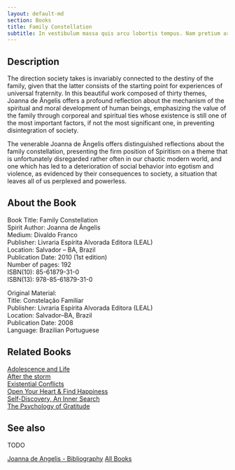 ```yaml
---
layout: default-md
section: Books
title: Family Constellation
subtitle: In vestibulum massa quis arcu lobortis tempus. Nam pretium arcu in odio vulputate luctus.
---
```


## Description
The direction society takes is invariably connected to the destiny of the family, given that the latter consists of the starting point for experiences of universal fraternity. In this beautiful work composed of thirty themes, Joanna de Ângelis offers a profound reflection about the mechanism of the spiritual and moral development of human beings, emphasizing the value of the family through corporeal and spiritual ties whose existence is still one of the most important factors, if not the most significant one, in preventing disintegration of society.

The venerable Joanna de Ângelis offers distinguished reflections about the family constellation, presenting the firm position of Spiritism on a theme that is unfortunately disregarded rather often in our chaotic modern world, and one which has led to a deterioration of social behavior into egotism and violence, as evidenced by their consequences to society, a situation that leaves all of us perplexed and powerless.


## About the Book
Book Title: Family Constellation     
Spirit Author: Joanna de Ângelis  
Medium: Divaldo Franco  
Publisher: 	Livraria Espírita Alvorada Editora (LEAL)  
Location: 	Salvador – BA, Brazil  
Publication Date: 	2010 (1st edition)  
Number of pages: 	192  
ISBN(10): 	85-61879-31-0  
ISBN(13): 	978-85-61879-31-0  
	  	  
Original Material:  
Title: 	Constelação Familiar  
Publisher: 	Livraria Espírita Alvorada Editora (LEAL)  
Location: 	Salvador–BA, Brazil  
Publication Date: 	2008  
Language: 	Brazilian Portuguese  


## Related Books
[Adolescence and Life](adolescence-and-life)  
[After the storm](after-the-storm)  
[Existential Conflicts](existential-conflicts)  
[Open Your Heart & Find Happiness](open-your-heart)  
[Self-Discovery, An Inner Search](self-discovery)  
[The Psychology of Gratitude](the-psychology-of-gratitude)  

## See also
TODO


<a href="/books/joanna-de-angelis" class="button">Joanna de Angelis - Bibliography</a>
<a href="/books" class="button">All Books</a>

